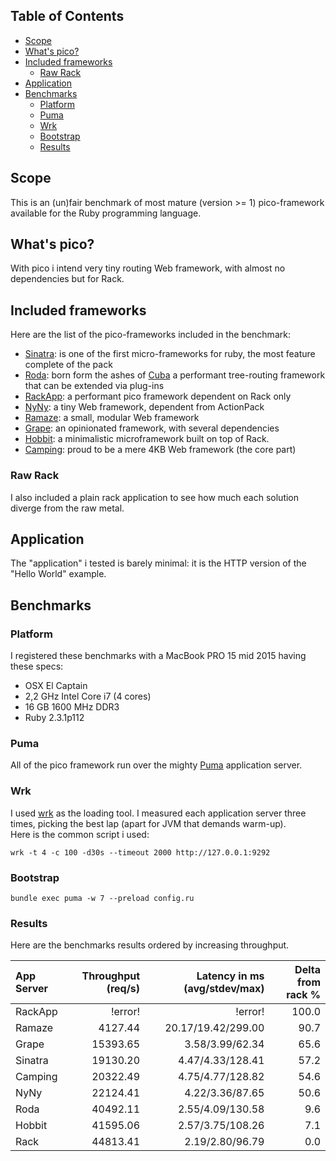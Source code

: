 ## Table of Contents

* [Scope](#scope)
* [What's pico?](#what-s-pico)
* [Included frameworks](#included-frameworks)
  * [Raw Rack](#raw-rack)
* [Application](#application)
* [Benchmarks](#benchmarks)
  * [Platform](#platform)
  * [Puma](#puma)
  * [Wrk](#wrk)
  * [Bootstrap](#bootstrap)
  * [Results](#results)

## Scope
This is an (un)fair benchmark of most mature (version >= 1) pico-framework available for the Ruby programming language.

## What's pico?
With pico i intend very tiny routing Web framework, with almost no dependencies but for Rack.  

## Included frameworks
Here are the list of the pico-frameworks included in the benchmark:
* [Sinatra](http://www.sinatrarb.com/): is one of the first micro-frameworks for ruby, the most feature complete of the pack
* [Roda](http://roda.jeremyevans.net/): born form the ashes of [Cuba](http://cuba.is/) a performant tree-routing framework that can be extended via plug-ins 
* [RackApp](http://www.rack-app.com/): a performant pico framework dependent on Rack only
* [NyNy](http://alisnic.github.io/nyny/): a tiny Web framework, dependent from ActionPack
* [Ramaze](http://ramaze.net/): a small, modular Web framework
* [Grape](https://github.com/ruby-grape/grape): an opinionated framework, with several dependencies
* [Hobbit](https://github.com/patriciomacadden/hobbit): a minimalistic microframework built on top of Rack.
* [Camping](https://github.com/camping/camping): proud to be a mere 4KB Web framework (the core part)

### Raw Rack
I also included a plain rack application to see how much each solution diverge from the raw metal.

## Application
The "application" i tested is barely minimal: it is the HTTP version of the "Hello World" example.

## Benchmarks

### Platform
I registered these benchmarks with a MacBook PRO 15 mid 2015 having these specs:
* OSX El Captain
* 2,2 GHz Intel Core i7 (4 cores)
* 16 GB 1600 MHz DDR3
* Ruby 2.3.1p112

### Puma
All of the pico framework run over the mighty [Puma](http://puma.io/) application server.

### Wrk
I used [wrk](https://github.com/wg/wrk) as the loading tool.
I measured each application server three times, picking the best lap (apart for JVM that demands warm-up).  
Here is the common script i used:

```
wrk -t 4 -c 100 -d30s --timeout 2000 http://127.0.0.1:9292
```

### Bootstrap
```
bundle exec puma -w 7 --preload config.ru
```

### Results
Here are the benchmarks results ordered by increasing throughput.

| App Server   | Throughput (req/s) | Latency in ms (avg/stdev/max) | Delta from rack % |
| :------------| -----------------: | ----------------------------: | ----------------: |
| RackApp      |           !error!  |                      !error!  |            100.0  |
| Ramaze       |           4127.44  |           20.17/19.42/299.00  |             90.7  |
| Grape        |          15393.65  |              3.58/3.99/62.34  |             65.6  |
| Sinatra      |          19130.20  |             4.47/4.33/128.41  |             57.2  |
| Camping      |          20322.49  |             4.75/4.77/128.82  |             54.6  |
| NyNy         |          22124.41  |              4.22/3.36/87.65  |             50.6  |
| Roda         |          40492.11  |             2.55/4.09/130.58  |              9.6  |
| Hobbit       |          41595.06  |             2.57/3.75/108.26  |              7.1  |
| Rack         |          44813.41  |              2.19/2.80/96.79  |              0.0  |
